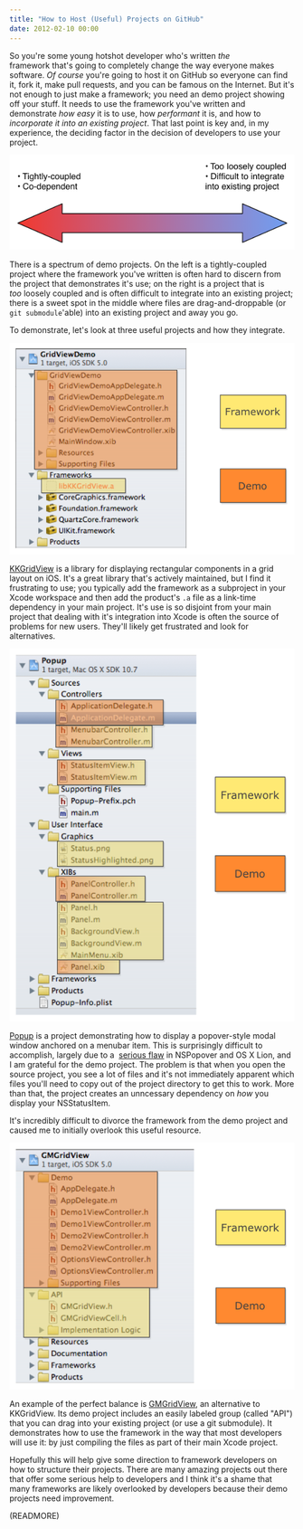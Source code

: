 ```yaml
---
title: "How to Host (Useful) Projects on GitHub"
date: 2012-02-10 00:00
---
```


So you're some young hotshot developer who's written _the_ framework&nbsp;that's going to completely change the way everyone makes software. _Of course_&nbsp;you're going to host it on GitHub so everyone can find it, fork it, make pull requests, and you can be famous on the Internet. But it's not enough to just make a framework; you need an demo project showing off your stuff. It needs to use the framework you've written and demonstrate _how easy_ it is to use, how _performant_ it is, and how to _incorporate it into an existing project_. That last point is key and, in my experience, the deciding factor in the decision of developers to use your project.



 ![](/img/import/blog/2012/02/how-to-host-useful-projects-on-github/D4737E7E92D84370862595FC1062F6D8.png)

There is a spectrum of demo projects. On the left is a tightly-coupled project where the framework you've written is often hard to discern from the project that demonstrates it's use; on the right is a project that is _too_&nbsp;loosely coupled and is often difficult to integrate into an existing project; there is a sweet spot in the middle where files are drag-and-droppable (or `git submodule`'able) into an existing project and away you go.

To demonstrate, let's look at three useful projects and how they integrate.

 ![](/img/import/blog/2012/02/how-to-host-useful-projects-on-github/6D0D3D6F5CC5476DA45C994EB5696063.png)

[KKGridView](https://github.com/kolinkrewinkel/KKGridView) is a library for displaying rectangular components in a grid layout on iOS. It's a great library that's actively maintained, but I find it frustrating to use; you typically add the framework as a subproject in your Xcode workspace and then add the product's `.a` file as a link-time dependency in your main project. It's use is so disjoint from your main project that dealing with it's integration into Xcode is often the source of problems for new users. They'll likely get frustrated and look for alternatives.

 ![](/img/import/blog/2012/02/how-to-host-useful-projects-on-github/10F696C7D85D47279228EA94EEA848DA.png)

[Popup](https://github.com/shpakovski/Popup/tree/master/Popup)&nbsp;is a project demonstrating how to display a popover-style modal window anchored on a menubar item. This is surprisingly difficult to accomplish, largely due to a&nbsp; [serious flaw](http://openradar.appspot.com/9722231)&nbsp;in NSPopover and OS X Lion, and I am grateful for the demo project. The problem is that when you open the source project, you see a lot of files and it's not immediately apparent which files you'll need to copy out of the project directory to get this to work. More than that, the project creates an unncessary dependency on _how_&nbsp;you display your NSStatusItem.

It's incredibly difficult to divorce the framework from the demo project and caused me to initially overlook this useful resource.

 ![](/img/import/blog/2012/02/how-to-host-useful-projects-on-github/CB2454491EF445639ED749A8A964BD32.png)

An example of the perfect balance is [GMGridView](https://github.com/gmoledina/GMGridView), an alternative to KKGridView. Its demo project includes an easily labeled group (called "API") that you can drag into your existing project (or use a git submodule). It demonstrates how to use the framework in the way that most developers will use it: by just compiling the files as part of their main Xcode project.

Hopefully this will help give some direction to framework developers on how to structure their projects. There are many amazing projects out there that offer some serious help to developers and I think it's a shame that many frameworks are likely overlooked by developers because their demo projects need improvement.

(READMORE)
